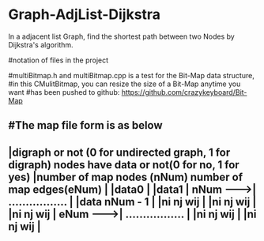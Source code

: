 Graph-AdjList-Dijkstra
======================

In a adjacent list Graph, find the shortest path between two Nodes by Dijkstra's algorithm.


#notation of files in the project

#multiBitmap.h and multiBitmap.cpp is a test for the Bit-Map data structure,
#in this CMulitBitmap, you can resize the size of a Bit-Map anytime you want
#has been pushed to github: https://github.com/crazykeyboard/Bit-Map

#The map file form is as below
---------------------------------------------------------------------------
|digraph or not (0 for undirected graph, 1 for digraph)	nodes have data or not(0 for no, 1 for yes)
|number of map nodes (nNum)	number of map edges(eNum)
|						|data0
|						|data1
|	 nNum --->| .................
|						|data nNum - 1
|						|ni	nj		wij
|						|ni	nj		wij
|						|ni	nj		wij
|	  eNum --->| .................
|						|ni	nj		wij
|						|ni	nj		wij
| 
----------------------------------------------------------------------------
